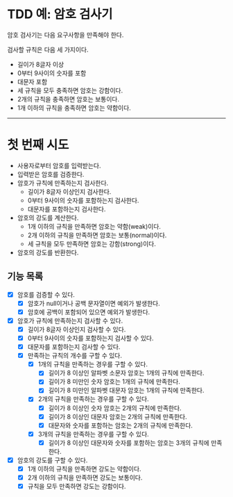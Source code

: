 # TDD 예: 암호 검사기

암호 검사기는 다음 요구사항을 만족해야 한다.

검사할 규칙은 다음 세 가지이다.

- 길이가 8글자 이상
- 0부터 9사이의 숫자를 포함
- 대문자 포함
- 세 규칙을 모두 충족하면 암호는 강함이다.
- 2개의 규칙을 충족하면 암호는 보통이다.
- 1개 이하의 규칙을 충족하면 암호는 약함이다.

---

# 첫 번째 시도

- 사용자로부터 암호를 입력받는다.
- 입력받은 암호를 검증한다.
- 암호가 규칙에 만족하는지 검사한다.
  - 길이가 8글자 이상인지 검사한다.
  - 0부터 9사이의 숫자를 포함하는지 검사한다.
  - 대문자를 포함하는지 검사한다.
- 암호의 강도를 계산한다.
  - 1개 이하의 규칙을 만족하면 암호는 약함(weak)이다.
  - 2개 이하의 규칙을 만족하면 암호는 보통(normal)이다.
  - 세 규칙을 모두 만족하면 암호는 강함(strong)이다.
- 암호의 강도를 반환한다.

## 기능 목록

- [X] 암호를 검증할 수 있다.
    - [X] 암호가 null이거나 공백 문자열이면 예외가 발생한다.
    - [X] 암호에 공백이 포함되어 있으면 예외가 발생한다.
- [X] 암호가 규칙에 만족하는지 검사할 수 있다.
  - [X] 길이가 8글자 이상인지 검사할 수 있다.
  - [X] 0부터 9사이의 숫자를 포함하는지 검사할 수 있다.
  - [X] 대문자를 포함하는지 검사할 수 있다.
  - [X] 만족하는 규칙의 개수를 구할 수 있다.
    - [X] 1개의 규칙을 만족하는 경우를 구할 수 있다.
      - [X] 길이가 8 이상인 알파벳 소문자 암호는 1개의 규칙에 만족한다.
      - [X] 길이가 8 미만인 숫자 암호는 1개의 규칙에 만족한다.
      - [X] 길이가 8 미만인 알파벳 대문자 암호는 1개의 규칙에 만족한다.
    - [X] 2개의 규칙을 만족하는 경우를 구할 수 있다.
      - [X] 길이가 8 이상인 숫자 암호는 2개의 규칙에 만족한다.
      - [X] 길이가 8 이상인 대문자 암호는 2개의 규칙에 만족한다.
      - [X] 대문자와 숫자를 포함하는 암호는 2개의 규칙에 만족한다.
    - [X] 3개의 규칙을 만족하는 경우를 구할 수 있다.
      - [X] 길이가 8 이상인 대문자와 숫자를 포함하는 암호는 3개의 규칙에 만족한다.
- [X] 암호의 강도를 구할 수 있다.
  - [X] 1개 이하의 규칙을 만족하면 강도는 약함이다.
  - [X] 2개 이하의 규칙을 만족하면 강도는 보통이다. 
  - [X] 규칙을 모두 만족하면 강도는 강함이다.
